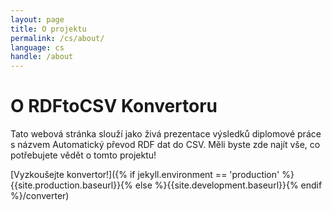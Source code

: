 ```yaml
---
layout: page
title: O projektu
permalink: /cs/about/
language: cs
handle: /about
---
```

# O RDFtoCSV Konvertoru 

Tato webová stránka slouží jako živá prezentace výsledků diplomové práce s názvem Automatický převod RDF dat do CSV. Měli byste zde najít vše, co potřebujete vědět o tomto projektu!

[Vyzkoušejte konvertor!]({% if jekyll.environment == 'production' %}{{site.production.baseurl}}{% else %}{{site.development.baseurl}}{% endif %}/converter)

[jekyll-organization]: https://github.com/jekyll
